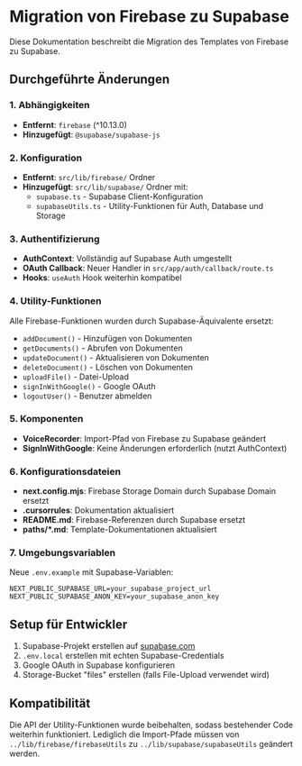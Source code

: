 # Migration von Firebase zu Supabase

Diese Dokumentation beschreibt die Migration des Templates von Firebase zu Supabase.

## Durchgeführte Änderungen

### 1. Abhängigkeiten
- **Entfernt**: `firebase` (^10.13.0)
- **Hinzugefügt**: `@supabase/supabase-js`

### 2. Konfiguration
- **Entfernt**: `src/lib/firebase/` Ordner
- **Hinzugefügt**: `src/lib/supabase/` Ordner mit:
  - `supabase.ts` - Supabase Client-Konfiguration
  - `supabaseUtils.ts` - Utility-Funktionen für Auth, Database und Storage

### 3. Authentifizierung
- **AuthContext**: Vollständig auf Supabase Auth umgestellt
- **OAuth Callback**: Neuer Handler in `src/app/auth/callback/route.ts`
- **Hooks**: `useAuth` Hook weiterhin kompatibel

### 4. Utility-Funktionen
Alle Firebase-Funktionen wurden durch Supabase-Äquivalente ersetzt:
- `addDocument()` - Hinzufügen von Dokumenten
- `getDocuments()` - Abrufen von Dokumenten
- `updateDocument()` - Aktualisieren von Dokumenten
- `deleteDocument()` - Löschen von Dokumenten
- `uploadFile()` - Datei-Upload
- `signInWithGoogle()` - Google OAuth
- `logoutUser()` - Benutzer abmelden

### 5. Komponenten
- **VoiceRecorder**: Import-Pfad von Firebase zu Supabase geändert
- **SignInWithGoogle**: Keine Änderungen erforderlich (nutzt AuthContext)

### 6. Konfigurationsdateien
- **next.config.mjs**: Firebase Storage Domain durch Supabase Domain ersetzt
- **.cursorrules**: Dokumentation aktualisiert
- **README.md**: Firebase-Referenzen durch Supabase ersetzt
- **paths/*.md**: Template-Dokumentationen aktualisiert

### 7. Umgebungsvariablen
Neue `.env.example` mit Supabase-Variablen:
```
NEXT_PUBLIC_SUPABASE_URL=your_supabase_project_url
NEXT_PUBLIC_SUPABASE_ANON_KEY=your_supabase_anon_key
```

## Setup für Entwickler

1. Supabase-Projekt erstellen auf [supabase.com](https://supabase.com)
2. `.env.local` erstellen mit echten Supabase-Credentials
3. Google OAuth in Supabase konfigurieren
4. Storage-Bucket "files" erstellen (falls File-Upload verwendet wird)

## Kompatibilität

Die API der Utility-Funktionen wurde beibehalten, sodass bestehender Code weiterhin funktioniert. Lediglich die Import-Pfade müssen von `../lib/firebase/firebaseUtils` zu `../lib/supabase/supabaseUtils` geändert werden. 
